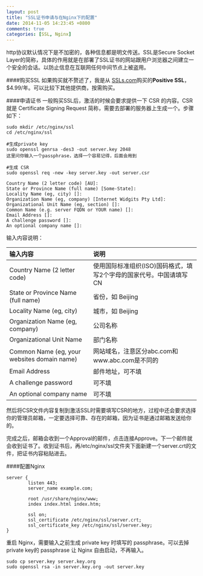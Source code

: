 ```yaml
---
layout: post
title: "SSL证书申请与在Nginx下的配置"
date: 2014-11-05 14:23:45 +0800
comments: true
categories: [SSL, Nginx]
---
```


http协议默认情况下是不加密的，各种信息都是明文传送。SSL是Secure Socket Layer的简称，具体的作用就是在部署了SSL证书的网站跟用户浏览器之间建立一个安全的会话。以防止信息在互联网任何中间节点上被盗用。

####购买SSL
如果购买就不赘述了，我是从 [SSLs.com](https://www.ssls.com/)购买的**Positive SSL**，$4.99/年。可以比较下其他提供商，按需购买。

####申请证书
一般购买SSL后，激活的时候会要求提供一下 CSR 的内容。CSR 就是 Certificate Signing Request 简称，需要去部署的服务器上生成一个。步骤如下：

```
sudo mkdir /etc/nginx/ssl
cd /etc/nginx/ssl  

#生成private key
sudo openssl genrsa -des3 -out server.key 2048
这里问你输入一个passphrase，选择一个容易记得，后面会用到

#生成 CSR
sudo openssl req -new -key server.key -out server.csr

Country Name (2 letter code) [AU]:
State or Province Name (full name) [Some-State]:
Locality Name (eg, city) []:
Organization Name (eg, company) [Internet Widgits Pty Ltd]:
Organizational Unit Name (eg, section) []:
Common Name (e.g. server FQDN or YOUR name) []:                  
Email Address []:
A challenge password []:
An optional company name []:
```
输入内容说明：

| 输入内容| 说明 |
|:----|:----|
|Country Name (2 letter code) | 使用国际标准组织(ISO)国码格式，填写2个字母的国家代号。中国请填写CN|
|State or Province Name (full name)| 省份，如 Beijing|
|Locality Name (eg, city)| 城市，如 Beijing|
|Organization Name (eg, company)|公司名称|
|Organizational Unit Name|部门名称|
|Common Name (eg, your websites domain name)|网站域名，注意区分abc.com和www.abc.com是不同的|
|Email Address|邮件地址，可不填|
|A challenge password|可不填|
|An optional company name|可不填|

<!-- more -->

然后将CSR文件内容复制到激活SSL时需要填写CSR的地方，过程中还会要求选择你的管理员邮箱，一定要选择可靠、存在的邮箱，因为证书是通过邮箱发送给你的。

完成之后，邮箱会收到一个Approval的邮件，点击连接Approve。下一个邮件就会收到证书了。收到证书后，再/etc/nginx/ssl文件夹下面新建一个server.crt的文件，把证书内容粘贴进去。

####配置Nginx

```
server {
        listen 443;
        server_name example.com;

        root /usr/share/nginx/www;
        index index.html index.htm;

        ssl on;
        ssl_certificate /etc/nginx/ssl/server.crt;
        ssl_certificate_key /etc/nginx/ssl/server.key; 
}
```
重启 Nginx，需要输入之前生成 private key 时填写的 passphrase。可以去掉private key的 passphrase 让 Nginx 自由启动，不再输入。

```
sudo cp server.key server.key.org
sudo openssl rsa -in server.key.org -out server.key
```